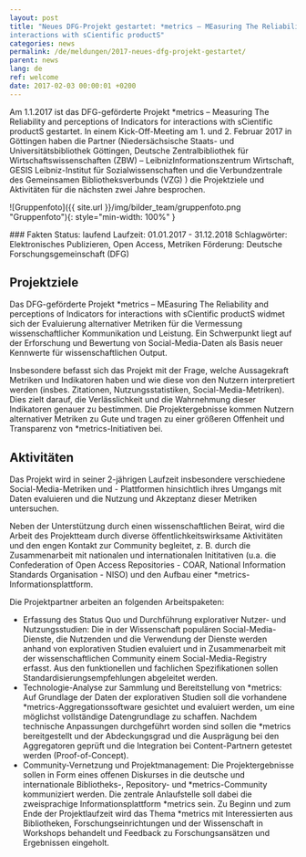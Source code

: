 ```yaml
---
layout: post
title: "Neues DFG-Projekt gestartet: *metrics – MEasuring The Reliability and perceptions of Indicators for
interactions with sCientific productS"
categories: news
permalink: /de/meldungen/2017-neues-dfg-projekt-gestartet/
parent: news
lang: de
ref: welcome
date: 2017-02-03 00:00:01 +0200
---
```

Am 1.1.2017 ist das DFG-geförderte Projekt \*metrics – Measuring The Reliability and perceptions of Indicators for interactions with sCientific productS gestartet. In einem Kick-Off-Meeting am 1. und 2. Februar 2017 in Göttingen haben die Partner (Niedersächsische Staats- und Universitätsbibliothek Göttingen, Deutsche Zentralbibliothek für Wirtschaftswissenschaften (ZBW) – LeibnizInformationszentrum Wirtschaft, GESIS Leibniz-Institut für Sozialwissenschaften und die Verbundzentrale des Gemeinsamen Bibliotheksverbunds (VZG) ) die Projektziele und Aktivitäten für die nächsten zwei Jahre besprochen.

![Gruppenfoto]({{ site.url }}/img/bilder_team/gruppenfoto.png "Gruppenfoto"){: style="min-width: 100%" }

<div class="callout" markdown="1">
### Fakten
Status: laufend  
Laufzeit: 01.01.2017 - 31.12.2018  
Schlagwörter: Elektronisches Publizieren, Open Access, Metriken  
Förderung: Deutsche Forschungsgemeinschaft (DFG)
</div>

## Projektziele

Das DFG-geförderte Projekt \*metrics – MEasuring The Reliability and perceptions of Indicators for interactions with sCientific productS widmet sich der Evaluierung alternativer Metriken für die Vermessung wissenschaftlicher Kommunikation und Leistung. Ein Schwerpunkt liegt auf der Erforschung und Bewertung von Social-Media-Daten als Basis neuer Kennwerte für wissenschaftlichen Output.

Insbesondere befasst sich das Projekt mit der Frage, welche Aussagekraft Metriken und Indikatoren haben und wie diese von den Nutzern interpretiert werden (insbes. Zitationen, Nutzungsstatistiken, Social-Media-Metriken). Dies zielt darauf, die Verlässlichkeit und die Wahrnehmung dieser Indikatoren genauer zu bestimmen. Die Projektergebnisse kommen Nutzern alternativer Metriken zu Gute und tragen zu einer größeren Offenheit und Transparenz von \*metrics-Initiativen bei.

## Aktivitäten

Das Projekt wird in seiner 2-jährigen Laufzeit insbesondere verschiedene Social-Media-Metriken und - Plattformen hinsichtlich ihres Umgangs mit Daten evaluieren und die Nutzung und Akzeptanz dieser Metriken untersuchen.

Neben der Unterstützung durch einen wissenschaftlichen Beirat, wird die Arbeit des Projektteam durch diverse öffentlichkeitswirksame Aktivitäten und den engen Kontakt zur Community begleitet, z. B. durch die Zusammenarbeit mit nationalen und internationalen Inititativen (u.a. die Confederation of Open Access Repositories - COAR, National Information Standards Organisation - NISO) und den Aufbau einer \*metrics-Informationsplattform.

Die Projektpartner arbeiten an folgenden Arbeitspaketen:

* Erfassung des Status Quo und Durchführung explorativer Nutzer- und Nutzungsstudien: Die in der Wissenschaft populären Social-Media-Dienste, die Nutzenden und die Verwendung der Dienste werden anhand von explorativen Studien evaluiert und in Zusammenarbeit mit der wissenschaftlichen Community einem Social-Media-Registry erfasst. Aus den funktionellen und fachlichen Spezifikationen sollen Standardisierungsempfehlungen abgeleitet werden.
* Technologie-Analyse zur Sammlung und Bereitstellung von \*metrics: Auf Grundlage der Daten der explorativen Studien soll die vorhandene \*metrics-Aggregationssoftware gesichtet und evaluiert werden, um eine möglichst vollständige Datengrundlage zu schaffen. Nachdem technische Anpassungen durchgeführt worden sind sollen die \*metrics bereitgestellt und der Abdeckungsgrad und die Ausprägung bei den Aggregatoren geprüft und die Integration bei Content-Partnern getestet werden (Proof-of-Concept).
* Community-Vernetzung und Projektmanagement: Die Projektergebnisse sollen in Form eines offenen Diskurses in die deutsche und internationale Bibliotheks-, Repository- und \*metrics-Community kommuniziert werden. Die zentrale Anlaufstelle soll dabei die zweisprachige Informationsplattform \*metrics sein. Zu Beginn und zum Ende der Projektlaufzeit wird das Thema \*metrics mit Interessierten aus Bibliotheken, Forschungseinrichtungen und der Wissenschaft in Workshops behandelt und Feedback zu Forschungsansätzen und Ergebnissen eingeholt.
